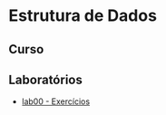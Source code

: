 # Estrutura de Dados

## Curso

<!-- Este curso será ministrado usando a linguagem Java

- Definições e Conceitos
    - [Tipos abstratos de Dados](ed_files/curso/00/00-ed.html)
- [Como fazer um array em Java](ed_files/curso/01-arrays.html)
 -->


## Laboratórios

- [lab00 - Exercícios](ed_files/lab/ex00.html)
<!-- - [lab - 01 arrays](ed_files/lab/ex01arrays.html) -->


